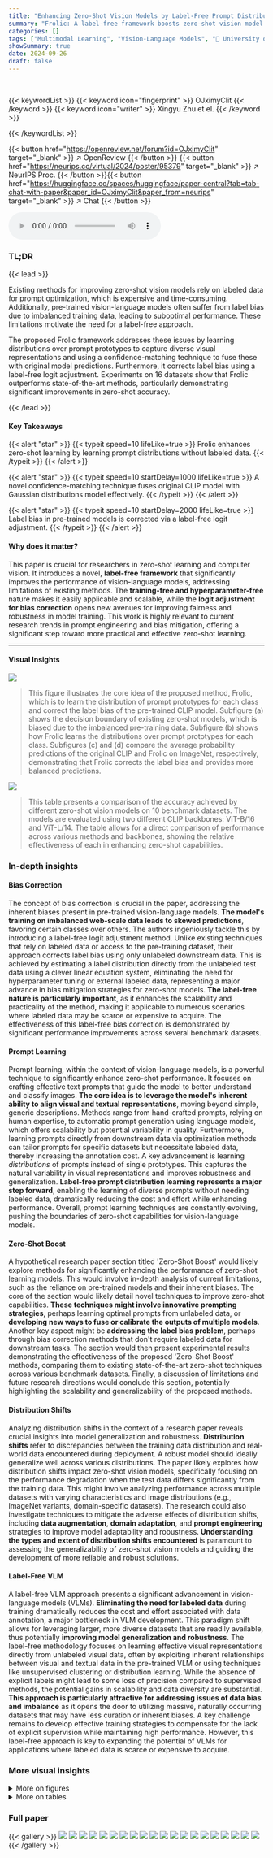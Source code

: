 ```yaml
---
title: "Enhancing Zero-Shot Vision Models by Label-Free Prompt Distribution Learning and Bias Correcting"
summary: "Frolic: A label-free framework boosts zero-shot vision model accuracy by learning prompt distributions and correcting label bias, achieving state-of-the-art performance across multiple datasets."
categories: []
tags: ["Multimodal Learning", "Vision-Language Models", "🏢 University of Science and Technology of China",]
showSummary: true
date: 2024-09-26
draft: false
---
```


<br>

{{< keywordList >}}
{{< keyword icon="fingerprint" >}} OJximyClit {{< /keyword >}}
{{< keyword icon="writer" >}} Xingyu Zhu et el. {{< /keyword >}}
 
{{< /keywordList >}}

{{< button href="https://openreview.net/forum?id=OJximyClit" target="_blank" >}}
↗ OpenReview
{{< /button >}}
{{< button href="https://neurips.cc/virtual/2024/poster/95379" target="_blank" >}}
↗ NeurIPS Proc.
{{< /button >}}{{< button href="https://huggingface.co/spaces/huggingface/paper-central?tab=tab-chat-with-paper&paper_id=OJximyClit&paper_from=neurips" target="_blank" >}}
↗ Chat
{{< /button >}}



<audio controls>
    <source src="https://ai-paper-reviewer.com/OJximyClit/podcast.wav" type="audio/wav">
    Your browser does not support the audio element.
</audio>


### TL;DR


{{< lead >}}

Existing methods for improving zero-shot vision models rely on labeled data for prompt optimization, which is expensive and time-consuming.  Additionally, pre-trained vision-language models often suffer from label bias due to imbalanced training data, leading to suboptimal performance. These limitations motivate the need for a label-free approach.

The proposed Frolic framework addresses these issues by learning distributions over prompt prototypes to capture diverse visual representations and using a confidence-matching technique to fuse these with original model predictions.  Furthermore, it corrects label bias using a label-free logit adjustment. Experiments on 16 datasets show that Frolic outperforms state-of-the-art methods, particularly demonstrating significant improvements in zero-shot accuracy.

{{< /lead >}}


#### Key Takeaways

{{< alert "star" >}}
{{< typeit speed=10 lifeLike=true >}} Frolic enhances zero-shot learning by learning prompt distributions without labeled data. {{< /typeit >}}
{{< /alert >}}

{{< alert "star" >}}
{{< typeit speed=10 startDelay=1000 lifeLike=true >}} A novel confidence-matching technique fuses original CLIP model with Gaussian distributions model effectively. {{< /typeit >}}
{{< /alert >}}

{{< alert "star" >}}
{{< typeit speed=10 startDelay=2000 lifeLike=true >}} Label bias in pre-trained models is corrected via a label-free logit adjustment. {{< /typeit >}}
{{< /alert >}}

#### Why does it matter?
This paper is crucial for researchers in zero-shot learning and computer vision.  It introduces a novel, **label-free framework** that significantly improves the performance of vision-language models, addressing limitations of existing methods. The **training-free and hyperparameter-free** nature makes it easily applicable and scalable, while the **logit adjustment for bias correction** opens new avenues for improving fairness and robustness in model training. This work is highly relevant to current research trends in prompt engineering and bias mitigation, offering a significant step toward more practical and effective zero-shot learning.

------
#### Visual Insights



![](https://ai-paper-reviewer.com/OJximyClit/figures_1_1.jpg)

> This figure illustrates the core idea of the proposed method, Frolic, which is to learn the distribution of prompt prototypes for each class and correct the label bias of the pre-trained CLIP model.  Subfigure (a) shows the decision boundary of existing zero-shot models, which is biased due to the imbalanced pre-training data. Subfigure (b) shows how Frolic learns the distributions over prompt prototypes for each class. Subfigures (c) and (d) compare the average probability predictions of the original CLIP and Frolic on ImageNet, respectively, demonstrating that Frolic corrects the label bias and provides more balanced predictions.





![](https://ai-paper-reviewer.com/OJximyClit/tables_4_1.jpg)

> This table presents a comparison of the accuracy achieved by different zero-shot vision models on 10 benchmark datasets.  The models are evaluated using two different CLIP backbones: ViT-B/16 and ViT-L/14.  The table allows for a direct comparison of performance across various methods and backbones, showing the relative effectiveness of each in enhancing zero-shot capabilities.





### In-depth insights


#### Bias Correction
The concept of bias correction is crucial in the paper, addressing the inherent biases present in pre-trained vision-language models.  **The model's training on imbalanced web-scale data leads to skewed predictions**, favoring certain classes over others. The authors ingeniously tackle this by introducing a label-free logit adjustment method. Unlike existing techniques that rely on labeled data or access to the pre-training dataset, their approach corrects label bias using only unlabeled downstream data.  This is achieved by estimating a label distribution directly from the unlabeled test data using a clever linear equation system, eliminating the need for hyperparameter tuning or external labeled data, representing a major advance in bias mitigation strategies for zero-shot models.  **The label-free nature is particularly important**, as it enhances the scalability and practicality of the method, making it applicable to numerous scenarios where labeled data may be scarce or expensive to acquire.  The effectiveness of this label-free bias correction is demonstrated by significant performance improvements across several benchmark datasets.

#### Prompt Learning
Prompt learning, within the context of vision-language models, is a powerful technique to significantly enhance zero-shot performance.  It focuses on crafting effective text prompts that guide the model to better understand and classify images.  **The core idea is to leverage the model's inherent ability to align visual and textual representations**, moving beyond simple, generic descriptions.  Methods range from hand-crafted prompts, relying on human expertise, to automatic prompt generation using language models, which offers scalability but potential variability in quality.  Furthermore, learning prompts directly from downstream data via optimization methods can tailor prompts for specific datasets but necessitate labeled data, thereby increasing the annotation cost.  A key advancement is learning *distributions* of prompts instead of single prototypes. This captures the natural variability in visual representations and improves robustness and generalization. **Label-free prompt distribution learning represents a major step forward**, enabling the learning of diverse prompts without needing labeled data, dramatically reducing the cost and effort while enhancing performance. Overall, prompt learning techniques are constantly evolving, pushing the boundaries of zero-shot capabilities for vision-language models.

#### Zero-Shot Boost
A hypothetical research paper section titled 'Zero-Shot Boost' would likely explore methods for significantly enhancing the performance of zero-shot learning models.  This would involve in-depth analysis of current limitations, such as the reliance on pre-trained models and their inherent biases. The core of the section would likely detail novel techniques to improve zero-shot capabilities.  **These techniques might involve innovative prompting strategies**, perhaps learning optimal prompts from unlabeled data, or **developing new ways to fuse or calibrate the outputs of multiple models**. Another key aspect might be **addressing the label bias problem**, perhaps through bias correction methods that don't require labeled data for downstream tasks.  The section would then present experimental results demonstrating the effectiveness of the proposed 'Zero-Shot Boost' methods, comparing them to existing state-of-the-art zero-shot techniques across various benchmark datasets.  Finally, a discussion of limitations and future research directions would conclude this section, potentially highlighting the scalability and generalizability of the proposed methods.

#### Distribution Shifts
Analyzing distribution shifts in the context of a research paper reveals crucial insights into model generalization and robustness.  **Distribution shifts** refer to discrepancies between the training data distribution and real-world data encountered during deployment.  A robust model should ideally generalize well across various distributions. The paper likely explores how distribution shifts impact zero-shot vision models, specifically focusing on the performance degradation when the test data differs significantly from the training data.  This might involve analyzing performance across multiple datasets with varying characteristics and image distributions (e.g., ImageNet variants, domain-specific datasets).  The research could also investigate techniques to mitigate the adverse effects of distribution shifts, including **data augmentation**, **domain adaptation**, and **prompt engineering** strategies to improve model adaptability and robustness. **Understanding the types and extent of distribution shifts encountered** is paramount to assessing the generalizability of zero-shot vision models and guiding the development of more reliable and robust solutions.

#### Label-Free VLM
A label-free VLM approach presents a significant advancement in vision-language models (VLMs). **Eliminating the need for labeled data** during training dramatically reduces the cost and effort associated with data annotation, a major bottleneck in VLM development.  This paradigm shift allows for leveraging larger, more diverse datasets that are readily available, thus potentially **improving model generalization and robustness**.  The label-free methodology focuses on learning effective visual representations directly from unlabeled visual data, often by exploiting inherent relationships between visual and textual data in the pre-trained VLM or using techniques like unsupervised clustering or distribution learning.  While the absence of explicit labels might lead to some loss of precision compared to supervised methods, the potential gains in scalability and data diversity are substantial.  **This approach is particularly attractive for addressing issues of data bias and imbalance** as it opens the door to utilizing massive, naturally occurring datasets that may have less curation or inherent biases.  A key challenge remains to develop effective training strategies to compensate for the lack of explicit supervision while maintaining high performance. However, this label-free approach is key to expanding the potential of VLMs for applications where labeled data is scarce or expensive to acquire.


### More visual insights

<details>
<summary>More on figures
</summary>


![](https://ai-paper-reviewer.com/OJximyClit/figures_3_1.jpg)

> This figure shows a bar chart comparing the average confidence scores of two models, fc and fg, across various datasets.  The confidence score represents the model's certainty in its predictions. The chart visually demonstrates that model fg generally exhibits higher confidence scores than model fc across all the datasets shown.


![](https://ai-paper-reviewer.com/OJximyClit/figures_8_1.jpg)

> This figure shows the relationship between the accuracy gains achieved by using the adaptive fusion technique (compared to simple fusion) and the difference in confidence between the Gaussian model (fg) and the original CLIP model (fc).  A linear regression line is fitted to the data points, demonstrating a positive correlation: larger confidence differences between the two models generally lead to greater improvements in accuracy by using the adaptive fusion strategy.


![](https://ai-paper-reviewer.com/OJximyClit/figures_8_2.jpg)

> This figure shows the convergence behavior of the accuracy and the ℓ1 error during the iterative process of Algorithm 2 for estimating β on the ImageNet dataset.  The x-axis represents the iteration number, the left y-axis shows the accuracy in percentage, and the right y-axis displays the ℓ1 error. The plot demonstrates that the accuracy quickly increases and stabilizes after around 6 iterations, while the ℓ1 error steadily decreases to a value below the defined threshold (ε = 0.01) within 10 iterations. This visualizes the convergence of Algorithm 2, highlighting its efficiency in estimating β.


</details>




<details>
<summary>More on tables
</summary>


![](https://ai-paper-reviewer.com/OJximyClit/tables_6_1.jpg)
> This table presents a comparison of the accuracy achieved by various zero-shot vision models on ten image classification datasets.  The models are tested using two different versions of the CLIP architecture: ViT-B/16 and ViT-L/14.  The table allows for a direct comparison of model performance across different datasets and CLIP versions. The table includes both baseline methods and the proposed 'Frolic' method, enabling an assessment of the performance improvement.

![](https://ai-paper-reviewer.com/OJximyClit/tables_7_1.jpg)
> This table presents a comparison of the accuracy achieved by different zero-shot vision models on ten image classification datasets.  The models compared include various state-of-the-art methods and the proposed Frolic method.  Results are shown for two different CLIP backbones, ViT-B/16 and ViT-L/14, highlighting the performance variations across different model architectures. The table demonstrates the relative improvement achieved by Frolic compared to existing methods.

![](https://ai-paper-reviewer.com/OJximyClit/tables_7_2.jpg)
> This table presents the accuracy achieved by various models (including the proposed Frolic model and its variants) across different datasets.  The datasets include a set of 10 commonly used image classification benchmarks (10-datasets), the ImageNet dataset, and five variants of ImageNet representing different image distribution shifts (IN-Variants). Each model's performance is evaluated using two different backbone architectures: ViT-B/16 and ViT-L/14. The rows represent different versions of the model, showing the impact of each component (prompt distribution learning, bias correction, fusion technique).

![](https://ai-paper-reviewer.com/OJximyClit/tables_8_1.jpg)
> This table compares the accuracy of different zero-shot vision models on ten benchmark datasets using two different CLIP backbones: ViT-B/16 and ViT-L/14.  The models compared include the baseline CLIP, several prompt engineering and bias correction methods, and the proposed Frolic method.  The table highlights Frolic's superior performance across various datasets compared to other state-of-the-art techniques, showcasing the effectiveness of its label-free prompt distribution learning and bias correction approach.

![](https://ai-paper-reviewer.com/OJximyClit/tables_8_2.jpg)
> This table compares the accuracy of the proposed method, Frolic, against other prompt-based methods (CoOp and CoCoOp) using CLIP ViT-B/16.  The accuracy is reported for various datasets, showing that Frolic outperforms other methods. The asterisk indicates that Frolic uses InMaP.

![](https://ai-paper-reviewer.com/OJximyClit/tables_9_1.jpg)
> This table compares the accuracy of Frolic against two other adapter-based distribution methods (LFA and Tip-Adapter) using CLIP ViT-B/16 on ImageNet and its variants.  It shows the accuracy (%) achieved by each method on the ImageNet dataset and four of its distribution shifts (IN-A, IN-V2, IN-R, IN-Sketch). The average accuracy across these five datasets is also provided.

![](https://ai-paper-reviewer.com/OJximyClit/tables_9_2.jpg)
> This table compares the running time and accuracy of different models on the ImageNet dataset using the ViT-B/16 architecture. The models compared are CLIP, TPT, TDA, and Frolic.  Frolic shows a significant improvement in accuracy over other methods while maintaining a reasonable runtime compared to TDA. CLIP has the fastest runtime, but also the lowest accuracy.

</details>




### Full paper

{{< gallery >}}
<img src="https://ai-paper-reviewer.com/OJximyClit/1.png" class="grid-w50 md:grid-w33 xl:grid-w25" />
<img src="https://ai-paper-reviewer.com/OJximyClit/2.png" class="grid-w50 md:grid-w33 xl:grid-w25" />
<img src="https://ai-paper-reviewer.com/OJximyClit/3.png" class="grid-w50 md:grid-w33 xl:grid-w25" />
<img src="https://ai-paper-reviewer.com/OJximyClit/4.png" class="grid-w50 md:grid-w33 xl:grid-w25" />
<img src="https://ai-paper-reviewer.com/OJximyClit/5.png" class="grid-w50 md:grid-w33 xl:grid-w25" />
<img src="https://ai-paper-reviewer.com/OJximyClit/6.png" class="grid-w50 md:grid-w33 xl:grid-w25" />
<img src="https://ai-paper-reviewer.com/OJximyClit/7.png" class="grid-w50 md:grid-w33 xl:grid-w25" />
<img src="https://ai-paper-reviewer.com/OJximyClit/8.png" class="grid-w50 md:grid-w33 xl:grid-w25" />
<img src="https://ai-paper-reviewer.com/OJximyClit/9.png" class="grid-w50 md:grid-w33 xl:grid-w25" />
<img src="https://ai-paper-reviewer.com/OJximyClit/10.png" class="grid-w50 md:grid-w33 xl:grid-w25" />
<img src="https://ai-paper-reviewer.com/OJximyClit/11.png" class="grid-w50 md:grid-w33 xl:grid-w25" />
<img src="https://ai-paper-reviewer.com/OJximyClit/12.png" class="grid-w50 md:grid-w33 xl:grid-w25" />
<img src="https://ai-paper-reviewer.com/OJximyClit/13.png" class="grid-w50 md:grid-w33 xl:grid-w25" />
<img src="https://ai-paper-reviewer.com/OJximyClit/14.png" class="grid-w50 md:grid-w33 xl:grid-w25" />
<img src="https://ai-paper-reviewer.com/OJximyClit/15.png" class="grid-w50 md:grid-w33 xl:grid-w25" />
<img src="https://ai-paper-reviewer.com/OJximyClit/16.png" class="grid-w50 md:grid-w33 xl:grid-w25" />
<img src="https://ai-paper-reviewer.com/OJximyClit/17.png" class="grid-w50 md:grid-w33 xl:grid-w25" />
<img src="https://ai-paper-reviewer.com/OJximyClit/18.png" class="grid-w50 md:grid-w33 xl:grid-w25" />
<img src="https://ai-paper-reviewer.com/OJximyClit/19.png" class="grid-w50 md:grid-w33 xl:grid-w25" />
<img src="https://ai-paper-reviewer.com/OJximyClit/20.png" class="grid-w50 md:grid-w33 xl:grid-w25" />
{{< /gallery >}}